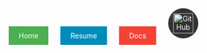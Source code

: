<div style="text-align: center;">
    <a href="#home" style="margin: 0 10px; padding: 10px 20px; background-color: #4CAF50; color: white; text-decoration: none; display: inline-block;">Home</a>
    <a href="#resume" style="margin: 0 10px; padding: 10px 20px; background-color: #008CBA; color: white; text-decoration: none; display: inline-block;">Resume</a>
    <a href="#docs" style="margin: 0 10px; padding: 10px 20px; background-color: #f44336; color: white; text-decoration: none; display: inline-block;">Docs</a>
    <a href="https://github.com/yourusername" style="margin: 0 10px; padding: 10px; background-color: #333; color: white; text-decoration: none; display: inline-block; border-radius: 50%; overflow: hidden;">
        <img src="https://pngimg.com/uploads/github/github_PNG53.png" alt="GitHub" style="width: 40px; height: 40px;">
    </a>
</div>
